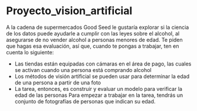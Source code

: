 # Proyecto_vision_artificial

A la cadena de supermercados Good Seed le gustaría explorar si la ciencia de los datos puede ayudarle a cumplir con las leyes sobre el alcohol, al asegurarse de no vender alcohol a personas menores de edad. Te piden que hagas esa evaluación, así que, cuando te pongas a trabajar, ten en cuenta lo siguiente:
 - Las tiendas están equipadas con cámaras en el área de pago, las cuales se activan cuando una persona está comprando alcohol
 - Los métodos de visión artificial se pueden usar para determinar la edad de una persona a partir de una foto
 - La tarea, entonces, es construir y evaluar un modelo para verificar la edad de las personas
Para empezar a trabajar en la tarea, tendrás un conjunto de fotografías de personas que indican su edad.
